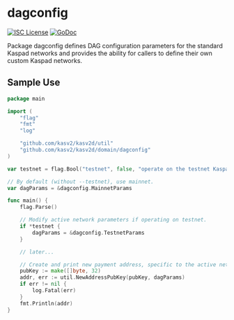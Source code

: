 dagconfig
========

[![ISC License](http://img.shields.io/badge/license-ISC-blue.svg)](https://choosealicense.com/licenses/isc/)
[![GoDoc](https://img.shields.io/badge/godoc-reference-blue.svg)](http://godoc.org/github.com/kasv2/kasv2d/dagconfig)

Package dagconfig defines DAG configuration parameters for the standard
Kaspad networks and provides the ability for callers to define their own custom
Kaspad networks.

## Sample Use

```Go
package main

import (
	"flag"
	"fmt"
	"log"

	"github.com/kasv2/kasv2d/util"
	"github.com/kasv2/kasv2d/domain/dagconfig"
)

var testnet = flag.Bool("testnet", false, "operate on the testnet Kaspa network")

// By default (without --testnet), use mainnet.
var dagParams = &dagconfig.MainnetParams

func main() {
	flag.Parse()

	// Modify active network parameters if operating on testnet.
	if *testnet {
		dagParams = &dagconfig.TestnetParams
	}

	// later...

	// Create and print new payment address, specific to the active network.
	pubKey := make([]byte, 32)
	addr, err := util.NewAddressPubKey(pubKey, dagParams)
	if err != nil {
		log.Fatal(err)
	}
	fmt.Println(addr)
}
```
